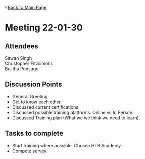 <[Back to Main Page](https://github.com/ChristopherFitzsimons/WorldSkills2022Cybersecurity)

# Meeting 22-01-30
## Attendees
Sawan Singh  
Christopher Fitzsimons  
Bujitha Ponsuge  

## Discussion Points
- General Greeting.
- Get to know each other.
- Discussed current certifications.
- Discussed possible training platforms. Online vs In Person.
- Discussed Training plan (What we we think we need to learn).

## Tasks to complete
- Start training where possible. Chosen HTB Academy.
- Compete survey.
